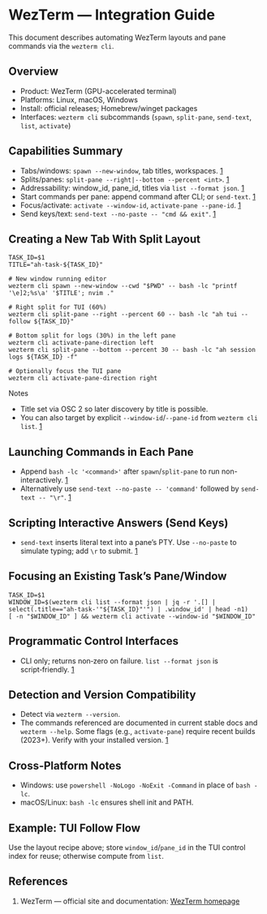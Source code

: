 # WezTerm — Integration Guide

This document describes automating WezTerm layouts and pane commands via the `wezterm cli`.

## Overview

- Product: WezTerm (GPU-accelerated terminal)
- Platforms: Linux, macOS, Windows
- Install: official releases; Homebrew/winget packages
- Interfaces: `wezterm cli` subcommands (`spawn`, `split-pane`, `send-text`, `list`, `activate`)

## Capabilities Summary

- Tabs/windows: `spawn --new-window`, tab titles, workspaces. [1]
- Splits/panes: `split-pane --right|--bottom --percent <int>`. [1]
- Addressability: window_id, pane_id, titles via `list --format json`. [1]
- Start commands per pane: append command after CLI; or `send-text`. [1]
- Focus/activate: `activate --window-id`, `activate-pane --pane-id`. [1]
- Send keys/text: `send-text --no-paste -- "cmd && exit"`. [1]

## Creating a New Tab With Split Layout

```
TASK_ID=$1
TITLE="ah-task-${TASK_ID}"

# New window running editor
wezterm cli spawn --new-window --cwd "$PWD" -- bash -lc "printf '\e]2;%s\a' '$TITLE'; nvim ."

# Right split for TUI (60%)
wezterm cli split-pane --right --percent 60 -- bash -lc "ah tui --follow ${TASK_ID}"

# Bottom split for logs (30%) in the left pane
wezterm cli activate-pane-direction left
wezterm cli split-pane --bottom --percent 30 -- bash -lc "ah session logs ${TASK_ID} -f"

# Optionally focus the TUI pane
wezterm cli activate-pane-direction right
```

Notes

- Title set via OSC 2 so later discovery by title is possible.
- You can also target by explicit `--window-id`/`--pane-id` from `wezterm cli list`. [1]

## Launching Commands in Each Pane

- Append `bash -lc '<command>'` after `spawn`/`split-pane` to run non-interactively. [1]
- Alternatively use `send-text --no-paste -- 'command'` followed by `send-text -- "\r"`. [1]

## Scripting Interactive Answers (Send Keys)

- `send-text` inserts literal text into a pane’s PTY. Use `--no-paste` to simulate typing; add `\r` to submit. [1]

## Focusing an Existing Task’s Pane/Window

```
TASK_ID=$1
WINDOW_ID=$(wezterm cli list --format json | jq -r '.[] | select(.title=="ah-task-'"${TASK_ID}"'") | .window_id' | head -n1)
[ -n "$WINDOW_ID" ] && wezterm cli activate --window-id "$WINDOW_ID"
```

## Programmatic Control Interfaces

- CLI only; returns non‑zero on failure. `list --format json` is script‑friendly. [1]

## Detection and Version Compatibility

- Detect via `wezterm --version`.
- The commands referenced are documented in current stable docs and `wezterm --help`. Some flags (e.g., `activate-pane`) require recent builds (2023+). Verify with your installed version. [1]

## Cross‑Platform Notes

- Windows: use `powershell -NoLogo -NoExit -Command` in place of `bash -lc`.
- macOS/Linux: `bash -lc` ensures shell init and PATH.

## Example: TUI Follow Flow

Use the layout recipe above; store `window_id`/`pane_id` in the TUI control index for reuse; otherwise compute from `list`.

## References

1. WezTerm — official site and documentation: [WezTerm homepage][1]

[1]: https://wezterm.org
